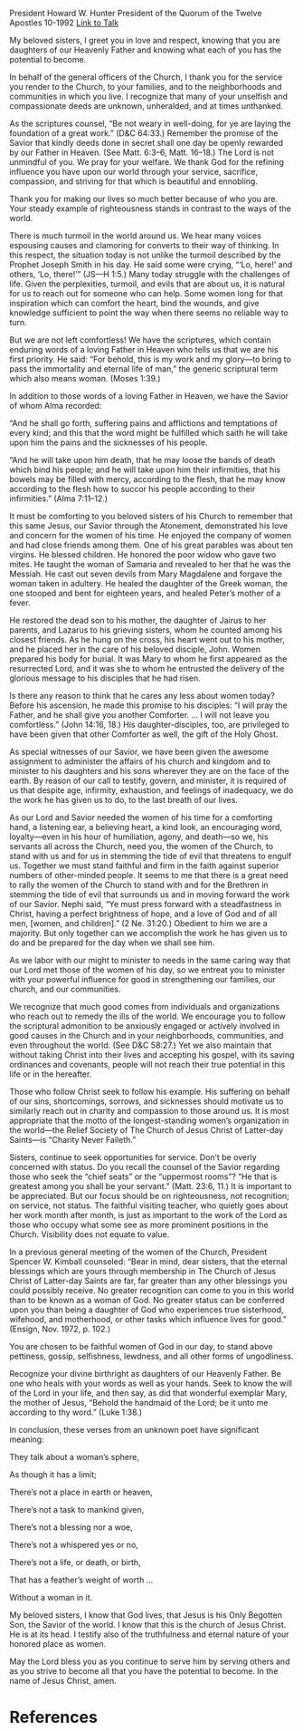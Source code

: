 President Howard W. Hunter
President of the Quorum of the Twelve Apostles
10-1992
[Link to Talk](https://www.churchofjesuschrist.org/study/general-conference/1992/10/to-the-women-of-the-church?lang=eng)

My beloved sisters, I greet you in love and respect, knowing that you are daughters of our Heavenly Father and knowing what each of you has the potential to become.

In behalf of the general officers of the Church, I thank you for the service you render to the Church, to your families, and to the neighborhoods and communities in which you live. I recognize that many of your unselfish and compassionate deeds are unknown, unheralded, and at times unthanked.

As the scriptures counsel, “Be not weary in well-doing, for ye are laying the foundation of a great work.” (D&C 64:33.) Remember the promise of the Savior that kindly deeds done in secret shall one day be openly rewarded by our Father in Heaven. (See Matt. 6:3–6, Matt. 16–18.) The Lord is not unmindful of you. We pray for your welfare. We thank God for the refining influence you have upon our world through your service, sacrifice, compassion, and striving for that which is beautiful and ennobling.

Thank you for making our lives so much better because of who you are. Your steady example of righteousness stands in contrast to the ways of the world.

There is much turmoil in the world around us. We hear many voices espousing causes and clamoring for converts to their way of thinking. In this respect, the situation today is not unlike the turmoil described by the Prophet Joseph Smith in his day. He said some were crying, “‘Lo, here!’ and others, ‘Lo, there!’” (JS—H 1:5.) Many today struggle with the challenges of life. Given the perplexities, turmoil, and evils that are about us, it is natural for us to reach out for someone who can help. Some women long for that inspiration which can comfort the heart, bind the wounds, and give knowledge sufficient to point the way when there seems no reliable way to turn.

But we are not left comfortless! We have the scriptures, which contain enduring words of a loving Father in Heaven who tells us that we are his first priority. He said: “For behold, this is my work and my glory—to bring to pass the immortality and eternal life of man,” the generic scriptural term which also means woman. (Moses 1:39.)

In addition to those words of a loving Father in Heaven, we have the Savior of whom Alma recorded:

“And he shall go forth, suffering pains and afflictions and temptations of every kind; and this that the word might be fulfilled which saith he will take upon him the pains and the sicknesses of his people.

“And he will take upon him death, that he may loose the bands of death which bind his people; and he will take upon him their infirmities, that his bowels may be filled with mercy, according to the flesh, that he may know according to the flesh how to succor his people according to their infirmities.” (Alma 7:11–12.)

It must be comforting to you beloved sisters of his Church to remember that this same Jesus, our Savior through the Atonement, demonstrated his love and concern for the women of his time. He enjoyed the company of women and had close friends among them. One of his great parables was about ten virgins. He blessed children. He honored the poor widow who gave two mites. He taught the woman of Samaria and revealed to her that he was the Messiah. He cast out seven devils from Mary Magdalene and forgave the woman taken in adultery. He healed the daughter of the Greek woman, the one stooped and bent for eighteen years, and healed Peter’s mother of a fever.

He restored the dead son to his mother, the daughter of Jairus to her parents, and Lazarus to his grieving sisters, whom he counted among his closest friends. As he hung on the cross, his heart went out to his mother, and he placed her in the care of his beloved disciple, John. Women prepared his body for burial. It was Mary to whom he first appeared as the resurrected Lord, and it was she to whom he entrusted the delivery of the glorious message to his disciples that he had risen.

Is there any reason to think that he cares any less about women today? Before his ascension, he made this promise to his disciples: “I will pray the Father, and he shall give you another Comforter. … I will not leave you comfortless.” (John 14:16, 18.) His daughter-disciples, too, are privileged to have been given that other Comforter as well, the gift of the Holy Ghost.

As special witnesses of our Savior, we have been given the awesome assignment to administer the affairs of his church and kingdom and to minister to his daughters and his sons wherever they are on the face of the earth. By reason of our call to testify, govern, and minister, it is required of us that despite age, infirmity, exhaustion, and feelings of inadequacy, we do the work he has given us to do, to the last breath of our lives.

As our Lord and Savior needed the women of his time for a comforting hand, a listening ear, a believing heart, a kind look, an encouraging word, loyalty—even in his hour of humiliation, agony, and death—so we, his servants all across the Church, need you, the women of the Church, to stand with us and for us in stemming the tide of evil that threatens to engulf us. Together we must stand faithful and firm in the faith against superior numbers of other-minded people. It seems to me that there is a great need to rally the women of the Church to stand with and for the Brethren in stemming the tide of evil that surrounds us and in moving forward the work of our Savior. Nephi said, “Ye must press forward with a steadfastness in Christ, having a perfect brightness of hope, and a love of God and of all men, [women, and children].” (2 Ne. 31:20.) Obedient to him we are a majority. But only together can we accomplish the work he has given us to do and be prepared for the day when we shall see him.

As we labor with our might to minister to needs in the same caring way that our Lord met those of the women of his day, so we entreat you to minister with your powerful influence for good in strengthening our families, our church, and our communities.

We recognize that much good comes from individuals and organizations who reach out to remedy the ills of the world. We encourage you to follow the scriptural admonition to be anxiously engaged or actively involved in good causes in the Church and in your neighborhoods, communities, and even throughout the world. (See D&C 58:27.) Yet we also maintain that without taking Christ into their lives and accepting his gospel, with its saving ordinances and covenants, people will not reach their true potential in this life or in the hereafter.

Those who follow Christ seek to follow his example. His suffering on behalf of our sins, shortcomings, sorrows, and sicknesses should motivate us to similarly reach out in charity and compassion to those around us. It is most appropriate that the motto of the longest-standing women’s organization in the world—the Relief Society of The Church of Jesus Christ of Latter-day Saints—is “Charity Never Faileth.”

Sisters, continue to seek opportunities for service. Don’t be overly concerned with status. Do you recall the counsel of the Savior regarding those who seek the “chief seats” or the “uppermost rooms”? “He that is greatest among you shall be your servant.” (Matt. 23:6, 11.) It is important to be appreciated. But our focus should be on righteousness, not recognition; on service, not status. The faithful visiting teacher, who quietly goes about her work month after month, is just as important to the work of the Lord as those who occupy what some see as more prominent positions in the Church. Visibility does not equate to value.

In a previous general meeting of the women of the Church, President Spencer W. Kimball counseled: “Bear in mind, dear sisters, that the eternal blessings which are yours through membership in The Church of Jesus Christ of Latter-day Saints are far, far greater than any other blessings you could possibly receive. No greater recognition can come to you in this world than to be known as a woman of God. No greater status can be conferred upon you than being a daughter of God who experiences true sisterhood, wifehood, and motherhood, or other tasks which influence lives for good.” (Ensign, Nov. 1972, p. 102.)

You are chosen to be faithful women of God in our day, to stand above pettiness, gossip, selfishness, lewdness, and all other forms of ungodliness.

Recognize your divine birthright as daughters of our Heavenly Father. Be one who heals with your words as well as your hands. Seek to know the will of the Lord in your life, and then say, as did that wonderful exemplar Mary, the mother of Jesus, “Behold the handmaid of the Lord; be it unto me according to thy word.” (Luke 1:38.)

In conclusion, these verses from an unknown poet have significant meaning:





They talk about a woman’s sphere,

As though it has a limit;

There’s not a place in earth or heaven,

There’s not a task to mankind given,

There’s not a blessing nor a woe,

There’s not a whispered yes or no,

There’s not a life, or death, or birth,

That has a feather’s weight of worth …

Without a woman in it.





My beloved sisters, I know that God lives, that Jesus is his Only Begotten Son, the Savior of the world. I know that this is the church of Jesus Christ. He is at its head. I testify also of the truthfulness and eternal nature of your honored place as women.

May the Lord bless you as you continue to serve him by serving others and as you strive to become all that you have the potential to become. In the name of Jesus Christ, amen.

# References
